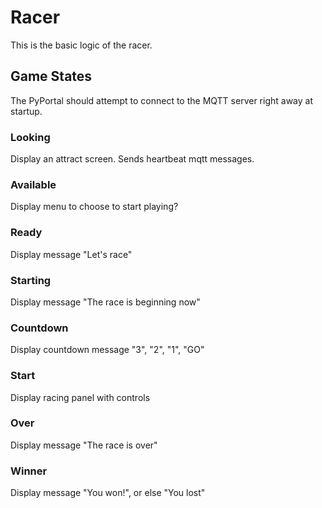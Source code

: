 # Racer

This is the basic logic of the racer.

## Game States

The PyPortal should attempt to connect to the MQTT server right away at startup.

### Looking

Display an attract screen. Sends heartbeat mqtt messages.

### Available

Display menu to choose to start playing?

### Ready

Display message "Let's race"

### Starting

Display message "The race is beginning now"

### Countdown

Display countdown message "3", "2", "1", "GO"

### Start

Display racing panel with controls

### Over

Display message "The race is over"

### Winner

Display message "You won!", or else "You lost"
